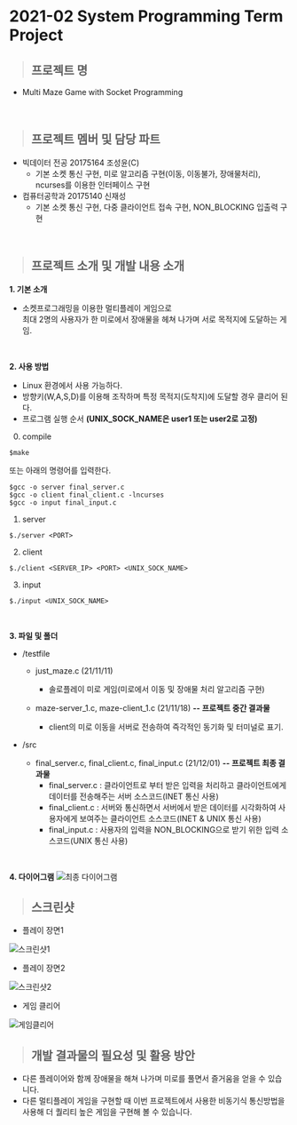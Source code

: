 # 2021-02 System Programming Term Project

>## 프로젝트 명
+ Multi Maze Game with Socket Programming
<br/>

>## 프로젝트 멤버 및 담당 파트
+ 빅데이터 전공 20175164 조성윤(C)
  + 기본 소켓 통신 구현, 미로 알고리즘 구현(이동, 이동불가, 장애물처리), ncurses를 이용한 인터페이스 구현
+ 컴퓨터공학과 20175140 신재성
  + 기본 소켓 통신 구현, 다중 클라이언트 접속 구현, NON_BLOCKING 입출력 구현
<br/>

>## 프로젝트 소개 및 개발 내용 소개

**1. 기본 소개**
+ 소켓프로그래밍을 이용한 멀티플레이 게임으로<br/>최대 2명의 사용자가 한 미로에서 장애물을 헤쳐 나가며 서로 목적지에 도달하는 게임.
<br/>

**2. 사용 방법**
+ Linux 환경에서 사용 가능하다.
+ 방향키(W,A,S,D)를 이용해 조작하며 특정 목적지(도착지)에 도달할 경우 클리어 된다.
+ 프로그램 실행 순서 **(UNIX_SOCK_NAME은 user1 또는 user2로 고정)**
0. compile
```
$make
```
 또는 아래의 명령어를 입력한다.
```
$gcc -o server final_server.c
$gcc -o client final_client.c -lncurses
$gcc -o input final_input.c
```

1. server
```
$./server <PORT>
```

2. client
```
$./client <SERVER_IP> <PORT> <UNIX_SOCK_NAME>
```
3. input
```
$./input <UNIX_SOCK_NAME>
```
<br/>

**3. 파일 및 폴더**
+ /testfile
  + just_maze.c (21/11/11)
    + 솔로플레이 미로 게임(미로에서 이동 및 장애물 처리 알고리즘 구현)

  + maze-server_1.c, maze-client_1.c (21/11/18) **-- 프로젝트 중간 결과물**
    + client의 미로 이동을 서버로 전송하여 즉각적인 동기화 및 터미널로 표기.

+ /src
  + final_server.c, final_client.c, final_input.c (21/12/01) **-- 프로젝트 최종 결과물**
    + final_server.c : 클라이언트로 부터 받은 입력을 처리하고 클라이언트에게 데이터를 전송해주는 서버 소스코드(INET 통신 사용)
    + final_client.c : 서버와 통신하면서 서버에서 받은 데이터를 시각화하여 사용자에게 보여주는 클라이언트 소스코드(INET & UNIX 통신 사용)
    + final_input.c : 사용자의 입력을 NON_BLOCKING으로 받기 위한 입력 소스코드(UNIX 통신 사용)
<br/>

**4. 다이어그램**
![최종 다이어그램](https://user-images.githubusercontent.com/83500747/144180959-8d93d7e7-0488-47d0-b2be-53f392170bb0.PNG)
<br/>

>## 스크린샷
+ 플레이 장면1

![스크린샷1](https://user-images.githubusercontent.com/83500747/144188214-c4eb19e3-5ded-4044-848f-8147d61363a2.PNG)

+ 플레이 장면2

![스크린샷2](https://user-images.githubusercontent.com/83500747/144188345-c040c142-fd61-43a1-b107-a61d607511a9.PNG)

+ 게임 클리어

![게임클리어](https://user-images.githubusercontent.com/83500747/144188417-5f6cfae1-8d84-4403-a665-76cc3860991b.PNG)

>## 개발 결과물의 필요성 및 활용 방안
+ 다른 플레이어와 함께 장애물을 해쳐 나가며 미로를 풀면서 즐거움을 얻을 수 있습니다.
+ 다른 멀티플레이 게임을 구현할 때 이번 프로젝트에서 사용한 비동기식 통신방법을 사용해 더 퀄리티 높은 게임을 구현해 볼 수 있습니다.
<br/>

